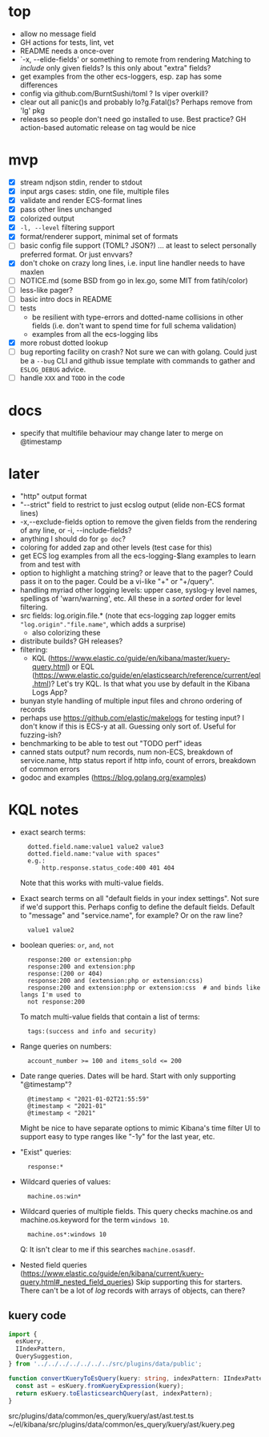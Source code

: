 # top

- allow no message field
- GH actions for tests, lint, vet
- README needs a once-over
- `-x, --elide-fields' or something to remote from rendering
  Matching to *include* only given fields? Is this only about "extra" fields?
- get examples from the other ecs-loggers, esp. zap has some differences
- config via github.com/BurntSushi/toml ? Is viper overkill?
- clear out all panic()s and probably lo?g.Fatal()s? Perhaps remove from 'lg' pkg
- releases so people don't need go installed to use. Best practice? GH action-based
  automatic release on tag would be nice

# mvp

- [x] stream ndjson stdin, render to stdout
- [x] input args cases: stdin, one file, multiple files
- [x] validate and render ECS-format lines
- [x] pass other lines unchanged
- [x] colorized output
- [x] `-l, --level` filtering support
- [x] format/renderer support, minimal set of formats
- [ ] basic config file support (TOML? JSON?) ... at least to select personally
  preferred format. Or just envvars?
- [x] don't choke on crazy long lines, i.e. input line handler needs to have maxlen
- [ ] NOTICE.md (some BSD from go in lex.go, some MIT from fatih/color)
- [ ] less-like pager?
- [ ] basic intro docs in README
- [ ] tests
  - be resilient with type-errors and dotted-name collisions in other fields
    (i.e. don't want to spend time for full schema validation)
  - examples from all the ecs-logging libs
- [x] more robust dotted lookup
- [ ] bug reporting facility on crash? Not sure we can with golang. Could just
  be a `--bug` CLI and github issue template with commands to gather and
  `ESLOG_DEBUG` advice.
- [ ] handle `XXX` and `TODO` in the code

# docs

- specify that multifile behaviour may change later to merge on @timestamp

# later

- "http" output format
- "--strict" field to restrict to just ecslog output (elide non-ECS format lines)
- -x,--exclude-fields option to remove the given fields from the rendering
  of any line, or -i, --include-fields?
- anything I should do for `go doc`?
- coloring for added zap and other levels (test case for this)
- get ECS log examples from all the ecs-logging-$lang examples to learn from
  and test with
- option to highlight a matching string? or leave that to the pager? Could
  pass it on to the pager. Could be a vi-like "+<num>" or "+/query".
- handling myriad other logging levels: upper case, syslog-y level names,
  spellings of 'warn/warning', etc. All these in a *sorted* order for level
  filtering.
- src fields: log.origin.file.\* (note that ecs-logging zap logger emits
  `"log.origin"."file.name"`, which adds a surprise)
    - also colorizing these
- distribute builds? GH releases?
- filtering:
    - KQL (https://www.elastic.co/guide/en/kibana/master/kuery-query.html) or
      EQL (https://www.elastic.co/guide/en/elasticsearch/reference/current/eql.html)?
      Let's try KQL.
      Is that what you use by default in the Kibana Logs App?
- bunyan style handling of multiple input files and chrono ordering
  of records
- perhaps use https://github.com/elastic/makelogs for testing input?
  I don't know if this is ECS-y at all. Guessing only sort of. Useful
  for fuzzing-ish?
- benchmarking to be able to test out "TODO perf" ideas
- canned stats output? num records, num non-ECS, breakdown of service.name,
  http status report if http info, count of errors, breakdown of common errors
- godoc and examples (https://blog.golang.org/examples)


# KQL notes

- exact search terms:

        dotted.field.name:value1 value2 value3
        dotted.field.name:"value with spaces"
        e.g.:
            http.response.status_code:400 401 404

  Note that this works with multi-value fields.

- Exact search terms on all "default fields in your index settings". Not
  sure if we'd support this. Perhaps config to define the default fields.
  Default to "message" and "service.name", for example? Or on the raw line?

        value1 value2

- boolean queries: `or`, `and`, `not`

        response:200 or extension:php
        response:200 and extension:php
        response:(200 or 404)
        response:200 and (extension:php or extension:css)
        response:200 and extension:php or extension:css  # and binds like langs I'm used to
        not response:200

  To match multi-value fields that contain a list of terms:

        tags:(success and info and security)

- Range queries on numbers:

        account_number >= 100 and items_sold <= 200

- Date range queries. Dates will be hard. Start with only supporting
  "@timestamp"?

        @timestamp < "2021-01-02T21:55:59"
        @timestamp < "2021-01"
        @timestamp < "2021"

  Might be nice to have separate options to mimic Kibana's time filter UI to
  support easy to type ranges like "-1y" for the last year, etc.

- "Exist" queries:

        response:*

- Wildcard queries of values:

        machine.os:win*

- Wildcard queries of multiple fields. This query checks machine.os and
  machine.os.keyword for the term `windows 10`.

        machine.os*:windows 10

  Q: It isn't clear to me if this searches `machine.osasdf`.

- Nested field queries
  (<https://www.elastic.co/guide/en/kibana/current/kuery-query.html#_nested_field_queries>)
  Skip supporting this for starters. There can't be a lot of *log* records
  with arrays of objects, can there?

## kuery code

```typescript
import {
  esKuery,
  IIndexPattern,
  QuerySuggestion,
} from '../../../../../../../src/plugins/data/public';

function convertKueryToEsQuery(kuery: string, indexPattern: IIndexPattern) {
  const ast = esKuery.fromKueryExpression(kuery);
  return esKuery.toElasticsearchQuery(ast, indexPattern);
}
```

src/plugins/data/common/es_query/kuery/ast/ast.test.ts
~/el/kibana/src/plugins/data/common/es_query/kuery/ast/kuery.peg
